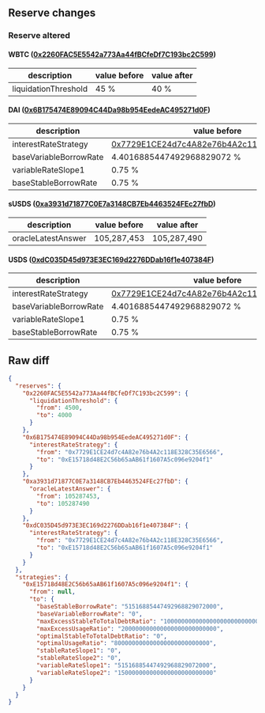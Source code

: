 ## Reserve changes

### Reserve altered

#### WBTC ([0x2260FAC5E5542a773Aa44fBCfeDf7C193bc2C599](https://etherscan.io/address/0x2260FAC5E5542a773Aa44fBCfeDf7C193bc2C599))

| description | value before | value after |
| --- | --- | --- |
| liquidationThreshold | 45 % | 40 % |


#### DAI ([0x6B175474E89094C44Da98b954EedeAC495271d0F](https://etherscan.io/address/0x6B175474E89094C44Da98b954EedeAC495271d0F))

| description | value before | value after |
| --- | --- | --- |
| interestRateStrategy | [0x7729E1CE24d7c4A82e76b4A2c118E328C35E6566](https://etherscan.io/address/0x7729E1CE24d7c4A82e76b4A2c118E328C35E6566) | [0xE15718d48E2C56b65aAB61f1607A5c096e9204f1](https://etherscan.io/address/0xE15718d48E2C56b65aAB61f1607A5c096e9204f1) |
| baseVariableBorrowRate | 4.4016885447492968829072 % | 0 % |
| variableRateSlope1 | 0.75 % | 5.1516885447492968829072 % |
| baseStableBorrowRate | 0.75 % | 5.1516885447492968829072 % |


#### sUSDS ([0xa3931d71877C0E7a3148CB7Eb4463524FEc27fbD](https://etherscan.io/address/0xa3931d71877C0E7a3148CB7Eb4463524FEc27fbD))

| description | value before | value after |
| --- | --- | --- |
| oracleLatestAnswer | 105,287,453 | 105,287,490 |


#### USDS ([0xdC035D45d973E3EC169d2276DDab16f1e407384F](https://etherscan.io/address/0xdC035D45d973E3EC169d2276DDab16f1e407384F))

| description | value before | value after |
| --- | --- | --- |
| interestRateStrategy | [0x7729E1CE24d7c4A82e76b4A2c118E328C35E6566](https://etherscan.io/address/0x7729E1CE24d7c4A82e76b4A2c118E328C35E6566) | [0xE15718d48E2C56b65aAB61f1607A5c096e9204f1](https://etherscan.io/address/0xE15718d48E2C56b65aAB61f1607A5c096e9204f1) |
| baseVariableBorrowRate | 4.4016885447492968829072 % | 0 % |
| variableRateSlope1 | 0.75 % | 5.1516885447492968829072 % |
| baseStableBorrowRate | 0.75 % | 5.1516885447492968829072 % |


## Raw diff

```json
{
  "reserves": {
    "0x2260FAC5E5542a773Aa44fBCfeDf7C193bc2C599": {
      "liquidationThreshold": {
        "from": 4500,
        "to": 4000
      }
    },
    "0x6B175474E89094C44Da98b954EedeAC495271d0F": {
      "interestRateStrategy": {
        "from": "0x7729E1CE24d7c4A82e76b4A2c118E328C35E6566",
        "to": "0xE15718d48E2C56b65aAB61f1607A5c096e9204f1"
      }
    },
    "0xa3931d71877C0E7a3148CB7Eb4463524FEc27fbD": {
      "oracleLatestAnswer": {
        "from": 105287453,
        "to": 105287490
      }
    },
    "0xdC035D45d973E3EC169d2276DDab16f1e407384F": {
      "interestRateStrategy": {
        "from": "0x7729E1CE24d7c4A82e76b4A2c118E328C35E6566",
        "to": "0xE15718d48E2C56b65aAB61f1607A5c096e9204f1"
      }
    }
  },
  "strategies": {
    "0xE15718d48E2C56b65aAB61f1607A5c096e9204f1": {
      "from": null,
      "to": {
        "baseStableBorrowRate": "51516885447492968829072000",
        "baseVariableBorrowRate": "0",
        "maxExcessStableToTotalDebtRatio": "1000000000000000000000000000",
        "maxExcessUsageRatio": "200000000000000000000000000",
        "optimalStableToTotalDebtRatio": "0",
        "optimalUsageRatio": "800000000000000000000000000",
        "stableRateSlope1": "0",
        "stableRateSlope2": "0",
        "variableRateSlope1": "51516885447492968829072000",
        "variableRateSlope2": "150000000000000000000000000"
      }
    }
  }
}
```